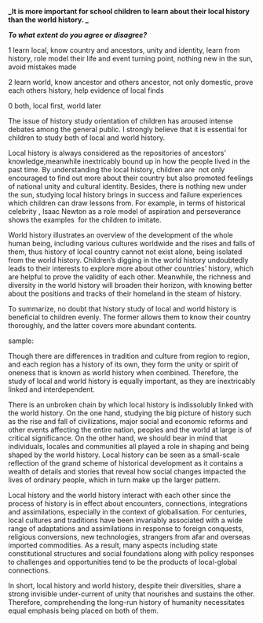  

**_It is more important for school children to learn about their local history than the world history. _**

**_To what extent do you agree or disagree?_**

1 learn local, know country and ancestors, unity and identity, learn from history, role model their life and event turning point, nothing new in the sun, avoid mistakes made

2 learn world, know ancestor and others ancestor, not only domestic, prove each others history, help evidence of local finds

0 both, local first, world later

The issue of history study orientation of children has aroused intense debates among the general public. I strongly believe that it is essential for children to study both of local and world history.

Local history is always considered as the repositories of ancestors’ knowledge,meanwhile inextricably bound up in how the people lived in the past time. By understanding the local history, children are  not only encouraged to find out more about their country but also promoted feelings of national unity and cultural identity. Besides, there is nothing new under the sun, studying local history brings in success and failure experiences which children can draw lessons from. For example, in terms of historical celebrity , Isaac Newton as a role model of aspiration and perseverance shows the examples  for the children to imitate.

World history illustrates an overview of the development of the whole human being, including various cultures worldwide and the rises and falls of them, thus history of local country cannot not exist alone, being isolated from the world history. Children’s digging in the world history undoubtedly leads to their interests to explore more about other countries’ history, which are helpful to prove the validity of each other. Meanwhile, the richness and diversity in the world history will broaden their horizon, with knowing better about the positions and tracks of their homeland in the steam of history.

To summarize, no doubt that history study of local and world history is beneficial to children evenly. The former allows them to know their country thoroughly, and the latter covers more abundant contents.




sample:

Though there are differences in tradition and culture from region to region, and each region has a history of its own, they form the unity or spirit of oneness that is known as world history when combined. Therefore, the study of local and world history is equally important, as they are inextricably linked and interdependent.

There is an unbroken chain by which local history is indissolubly linked with the world history. On the one hand, studying the big picture of history such as the rise and fall of civilizations, major social and economic reforms and other events affecting the entire nation, peoples and the world at large is of critical significance. On the other hand, we should bear in mind that individuals, locales and communities all played a role in shaping and being shaped by the world history. Local history can be seen as a small-scale reflection of the grand scheme of historical development as it contains a wealth of details and stories that reveal how social changes impacted the lives of ordinary people, which in turn make up the larger pattern.

Local history and the world history interact with each other since the process of history is in effect about encounters, connections, integrations and assimilations, especially in the context of globalisation. For centuries, local cultures and traditions have been invariably associated with a wide range of adaptations and assimilations in response to foreign conquests, religious conversions, new technologies, strangers from afar and overseas imported commodities. As a result, many aspects including state constitutional structures and social foundations along with policy responses to challenges and opportunities tend to be the products of local-global connections.

In short, local history and world history, despite their diversities, share a strong invisible under-current of unity that nourishes and sustains the other. Therefore, comprehending the long-run history of humanity necessitates equal emphasis being placed on both of them.